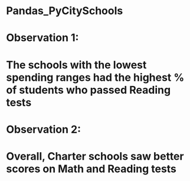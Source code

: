 # Pandas_PyCitySchools

# Observation 1: 
# The schools with the lowest spending ranges had the highest % of students who passed Reading tests

# Observation 2: 
# Overall, Charter schools saw better scores on Math and Reading tests
